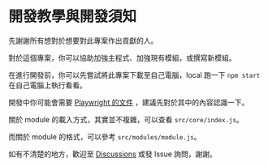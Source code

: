 # 開發教學與開發須知

先謝謝所有想對於想要對此專案作出貢獻的人。

對於這個專案，你可以協助加強主程式、加強現有模組，或撰寫新模組。

在進行開發前，你可以先嘗試將此專案下載至自己電腦，local 跑一下 `npm start` 在自己電腦上執行看看。

開發中你可能會需要 [Playwright 的文件](https://playwright.dev/docs/api/class-playwright) ，建議先對於其中的內容認識一下。

關於 module 的載入方式，其實並不複雜，可以查看 `src/core/index.js`。

而關於 module 的格式，可以參考 `src/modules/module.js`。

如有不清楚的地方，歡迎至 [Discussions](https://github.com/JacobLinCool/Bahamut-Automation/discussions) 或發 Issue 詢問，謝謝。
